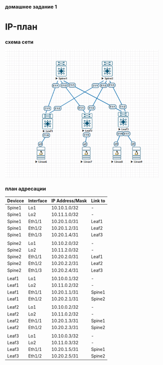 ### домашнее задание 1
# IP-план

### схема сети

![scheme.png](scheme.png)


### план адресации

|Devicce|Interface|IP Address/Mask|Link to|
|---|---|---|---|
Spine1|Lo1|10.10.1.0/32|-
Spine1|Lo2|10.11.1.0/32|-
Spine1|Eth1/1|10.20.1.0/31|Leaf1
Spine1|Eth1/2|10.20.1.2/31|Leaf2
Spine1|Eth1/3|10.20.1.4/31|Leaf3
 | | | 
Spine2|Lo1|10.10.2.0/32|-
Spine2|Lo2|10.11.2.0/32|-
Spine2|Eth1/1|10.20.2.0/31|Leaf1
Spine2|Eth1/2|10.20.2.2/31|Leaf2
Spine2|Eth1/3|10.20.2.4/31|Leaf3
 | | | 
Leaf1|Lo1|10.10.0.1/32|-
Leaf1|Lo2|10.11.0.2/32|-
Leaf1|Eth1/1|10.20.1.1/31|Spine1
Leaf1|Eth1/2|10.20.2.1/31|Spine2
 | | | 
Leaf2|Lo1|10.10.0.2/32|-
Leaf2|Lo2|10.11.0.2/32|-
Leaf2|Eth1/1|10.20.1.3/31|Spine1
Leaf2|Eth1/2|10.20.2.3/31|Spine2
 | | | 
Leaf3|Lo1|10.10.0.3/32|-
Leaf3|Lo2|10.11.0.3/32|-
Leaf3|Eth1/1|10.20.1.5/31|Spine1
Leaf3|Eth1/2|10.20.2.5/31|Spine2
